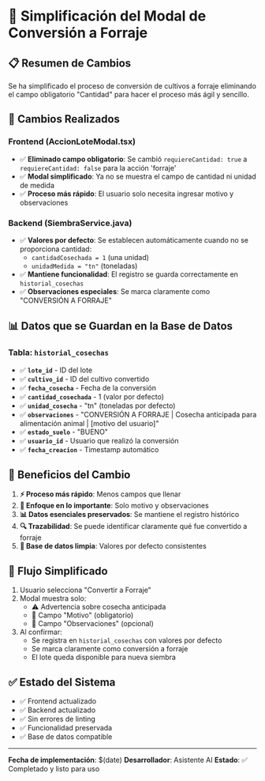 # 🐄 Simplificación del Modal de Conversión a Forraje

## 📋 **Resumen de Cambios**

Se ha simplificado el proceso de conversión de cultivos a forraje eliminando el campo obligatorio "Cantidad" para hacer el proceso más ágil y sencillo.

## 🔧 **Cambios Realizados**

### **Frontend (AccionLoteModal.tsx)**
- ✅ **Eliminado campo obligatorio**: Se cambió `requiereCantidad: true` a `requiereCantidad: false` para la acción 'forraje'
- ✅ **Modal simplificado**: Ya no se muestra el campo de cantidad ni unidad de medida
- ✅ **Proceso más rápido**: El usuario solo necesita ingresar motivo y observaciones

### **Backend (SiembraService.java)**
- ✅ **Valores por defecto**: Se establecen automáticamente cuando no se proporciona cantidad:
  - `cantidadCosechada = 1` (una unidad)
  - `unidadMedida = "tn"` (toneladas)
- ✅ **Mantiene funcionalidad**: El registro se guarda correctamente en `historial_cosechas`
- ✅ **Observaciones especiales**: Se marca claramente como "CONVERSIÓN A FORRAJE"

## 📊 **Datos que se Guardan en la Base de Datos**

### **Tabla: `historial_cosechas`**
- ✅ **`lote_id`** - ID del lote
- ✅ **`cultivo_id`** - ID del cultivo convertido
- ✅ **`fecha_cosecha`** - Fecha de la conversión
- ✅ **`cantidad_cosechada`** - 1 (valor por defecto)
- ✅ **`unidad_cosecha`** - "tn" (toneladas por defecto)
- ✅ **`observaciones`** - "CONVERSIÓN A FORRAJE | Cosecha anticipada para alimentación animal | [motivo del usuario]"
- ✅ **`estado_suelo`** - "BUENO"
- ✅ **`usuario_id`** - Usuario que realizó la conversión
- ✅ **`fecha_creacion`** - Timestamp automático

## 🎯 **Beneficios del Cambio**

1. **⚡ Proceso más rápido**: Menos campos que llenar
2. **🎯 Enfoque en lo importante**: Solo motivo y observaciones
3. **📊 Datos esenciales preservados**: Se mantiene el registro histórico
4. **🔍 Trazabilidad**: Se puede identificar claramente qué fue convertido a forraje
5. **💾 Base de datos limpia**: Valores por defecto consistentes

## 🔄 **Flujo Simplificado**

1. Usuario selecciona "Convertir a Forraje"
2. Modal muestra solo:
   - ⚠️ Advertencia sobre cosecha anticipada
   - 📝 Campo "Motivo" (obligatorio)
   - 📝 Campo "Observaciones" (opcional)
3. Al confirmar:
   - Se registra en `historial_cosechas` con valores por defecto
   - Se marca claramente como conversión a forraje
   - El lote queda disponible para nueva siembra

## ✅ **Estado del Sistema**

- ✅ Frontend actualizado
- ✅ Backend actualizado  
- ✅ Sin errores de linting
- ✅ Funcionalidad preservada
- ✅ Base de datos compatible

---

**Fecha de implementación**: $(date)
**Desarrollador**: Asistente AI
**Estado**: ✅ Completado y listo para uso
